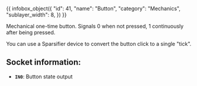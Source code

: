 {{ infobox_object({
	"id": 41,
	"name": "Button",
	"category": "Mechanics",
	"sublayer_width": 8,
}) }}

Mechanical one-time button. Signals 0 when not pressed, 1 continuously after being pressed.

You can use a Sparsifier device to convert the button click to a single "tick".

## Socket information:
- **`IN0`**: Button state output